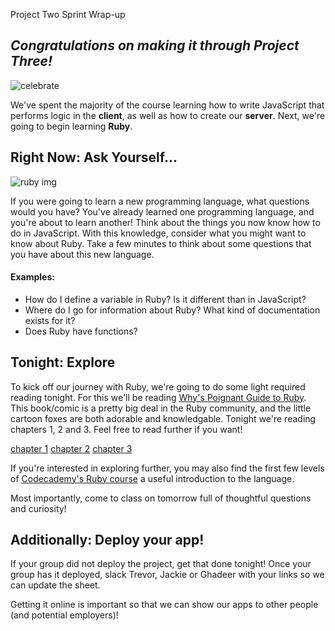  Project Two Sprint Wrap-up

## *Congratulations on making it through Project Three!*

![celebrate](https://i.giphy.com/QBe2IH9mXhN0k.gif)

We've spent the majority of the course learning how to write JavaScript that performs logic in the **client**, as well as how to create our **server**. Next, we're going to begin learning **Ruby**.

## Right Now: Ask Yourself...

![ruby img](https://media.giphy.com/media/yr6hacGy4QKGY/giphy.gif)

If you were going to learn a new programming language, what questions would you have? You've already learned one programming language, and you're about to learn another! Think about the things you now know how to do in JavaScript. With this knowledge, consider what you might want to know about Ruby. Take a few minutes to think about some questions that you have about this new language.

#### Examples:

- How do I define a variable in Ruby? Is it different than in JavaScript?
- Where do I go for information about Ruby? What kind of documentation exists for it?
- Does Ruby have functions?

## Tonight: Explore

To kick off our journey with Ruby, we're going to do some light required reading tonight.  For this we'll be reading [Why's Poignant Guide to Ruby](http://poignant.guide/).  This book/comic is a pretty big deal in the Ruby community, and the little cartoon foxes are both adorable and knowledgable.  Tonight we're reading chapters 1, 2 and 3.  Feel free to read further if you want!

[chapter 1](http://poignant.guide/book/chapter-1.html)
[chapter 2](http://poignant.guide/book/chapter-2.html)
[chapter 3](http://poignant.guide/book/chapter-3.html)


If you're interested in exploring further, you may also find the first few levels of [Codecademy's Ruby course](https://www.codecademy.com/learn/ruby) a useful introduction to the language.

Most importantly, come to class on tomorrow full of thoughtful questions and curiosity!

## Additionally: Deploy your app!  
If your group did not deploy the project, get that done tonight!  Once your group has it deployed, slack Trevor, Jackie or Ghadeer with your links so we can update the sheet.

Getting it online is important so that we can show our apps to other people (and potential employers)!

